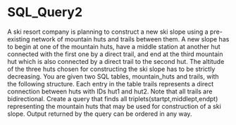 # SQL_Query2

A ski resort company is planning to construct a new ski slope using a pre-existing network of mountain huts and trails between them.
A new slope has to begin at one of the mountain huts, have a middle station at another hut connected with the first one by a direct trail,
and end at the third mountain hut which is also connected by a direct trail to the second hut. The altitude of the three huts chosen for 
constructing the ski slope has to be strictly decreasing.
You are given two SQL tables, mountain_huts and trails, with the following structure.
Each entry in the table trails represents a direct connection between huts with IDs hut1 and hut2. Note that all trails are bidirectional.
Create a query that finds all triplets(startpt,middlept,endpt) representing the mountain huts that may be used for construction of a ski slope.
Output returned by the query can be ordered in any way.
